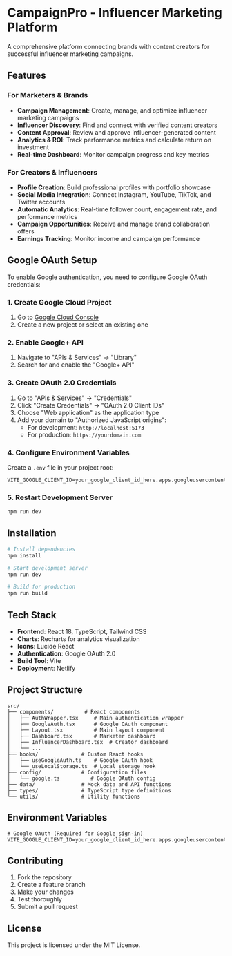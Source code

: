 # CampaignPro - Influencer Marketing Platform

A comprehensive platform connecting brands with content creators for successful influencer marketing campaigns.

## Features

### For Marketers & Brands
- **Campaign Management**: Create, manage, and optimize influencer marketing campaigns
- **Influencer Discovery**: Find and connect with verified content creators
- **Content Approval**: Review and approve influencer-generated content
- **Analytics & ROI**: Track performance metrics and calculate return on investment
- **Real-time Dashboard**: Monitor campaign progress and key metrics

### For Creators & Influencers
- **Profile Creation**: Build professional profiles with portfolio showcase
- **Social Media Integration**: Connect Instagram, YouTube, TikTok, and Twitter accounts
- **Automatic Analytics**: Real-time follower count, engagement rate, and performance metrics
- **Campaign Opportunities**: Receive and manage brand collaboration offers
- **Earnings Tracking**: Monitor income and campaign performance

## Google OAuth Setup

To enable Google authentication, you need to configure Google OAuth credentials:

### 1. Create Google Cloud Project
1. Go to [Google Cloud Console](https://console.cloud.google.com/)
2. Create a new project or select an existing one

### 2. Enable Google+ API
1. Navigate to "APIs & Services" → "Library"
2. Search for and enable the "Google+ API"

### 3. Create OAuth 2.0 Credentials
1. Go to "APIs & Services" → "Credentials"
2. Click "Create Credentials" → "OAuth 2.0 Client IDs"
3. Choose "Web application" as the application type
4. Add your domain to "Authorized JavaScript origins":
   - For development: `http://localhost:5173`
   - For production: `https://yourdomain.com`

### 4. Configure Environment Variables
Create a `.env` file in your project root:

```env
VITE_GOOGLE_CLIENT_ID=your_google_client_id_here.apps.googleusercontent.com
```

### 5. Restart Development Server
```bash
npm run dev
```

## Installation

```bash
# Install dependencies
npm install

# Start development server
npm run dev

# Build for production
npm run build
```

## Tech Stack

- **Frontend**: React 18, TypeScript, Tailwind CSS
- **Charts**: Recharts for analytics visualization
- **Icons**: Lucide React
- **Authentication**: Google OAuth 2.0
- **Build Tool**: Vite
- **Deployment**: Netlify

## Project Structure

```
src/
├── components/          # React components
│   ├── AuthWrapper.tsx     # Main authentication wrapper
│   ├── GoogleAuth.tsx      # Google OAuth component
│   ├── Layout.tsx          # Main layout component
│   ├── Dashboard.tsx       # Marketer dashboard
│   ├── InfluencerDashboard.tsx  # Creator dashboard
│   └── ...
├── hooks/              # Custom React hooks
│   ├── useGoogleAuth.ts    # Google OAuth hook
│   └── useLocalStorage.ts  # Local storage hook
├── config/             # Configuration files
│   └── google.ts          # Google OAuth config
├── data/               # Mock data and API functions
├── types/              # TypeScript type definitions
└── utils/              # Utility functions
```

## Environment Variables

```env
# Google OAuth (Required for Google sign-in)
VITE_GOOGLE_CLIENT_ID=your_google_client_id_here.apps.googleusercontent.com
```

## Contributing

1. Fork the repository
2. Create a feature branch
3. Make your changes
4. Test thoroughly
5. Submit a pull request

## License

This project is licensed under the MIT License.